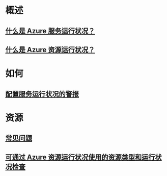 # 概述

## [什么是 Azure 服务运行状况？](service-health-overview.md)

## [什么是 Azure 资源运行状况？](resource-health-overview.md)

# 如何

## [配置服务运行状况的警报](../monitoring-and-diagnostics/monitoring-activity-log-alerts-on-service-notifications.md?toc=%2fazure%2fresource-health%2ftoc.json)

# 资源

## [常见问题](resource-health-faq.md)

## [可通过 Azure 资源运行状况使用的资源类型和运行状况检查](resource-health-checks-resource-types.md)


